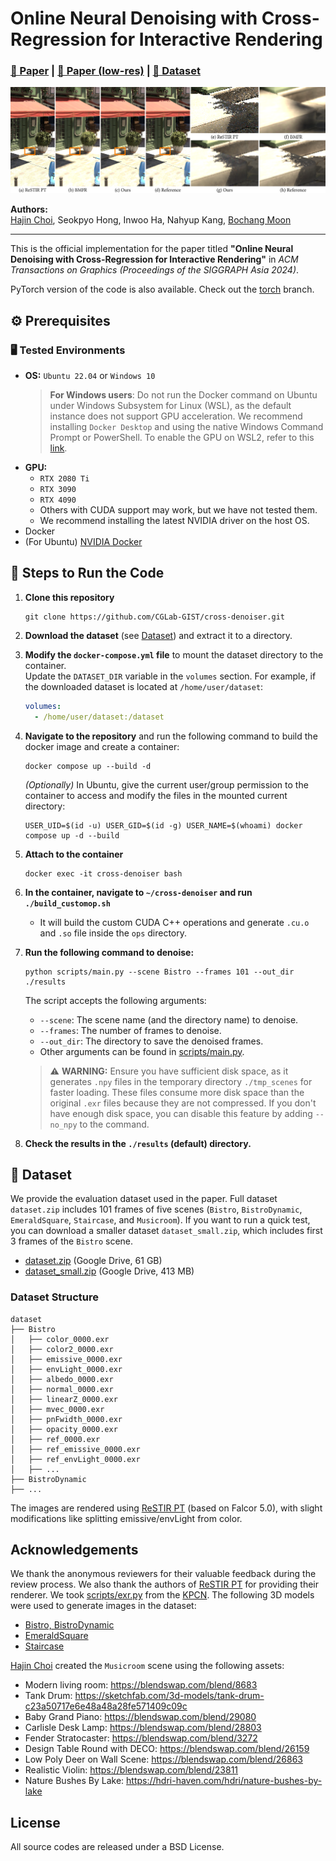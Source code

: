 # Online Neural Denoising with Cross-Regression for Interactive Rendering

### [📄 Paper](https://drive.google.com/file/d/1D62h2clLWmqmHTbBCqihfkYDdELf7XhY/view?usp=sharing) | [📄 Paper (low-res)](siga24_cross_denoiser_preprint_lowres.pdf?raw=1) | [📁 Dataset](#-dataset)

![Online Neural Denoising with Cross-Regression for Interactive Rendering](banner.png)

**Authors:**  
[Hajin Choi](https://hajinchoi.me), Seokpyo Hong, Inwoo Ha, Nahyup Kang, [Bochang Moon](https://cglab.gist.ac.kr/people/bochang.html)

<!-- ## Citation
```bibtex
``` -->

---

This is the official implementation for the paper titled **"Online Neural Denoising with Cross-Regression for Interactive Rendering"** in *ACM Transactions on Graphics (Proceedings of the SIGGRAPH Asia 2024)*.

PyTorch version of the code is also available. Check out the [torch](https://github.com/CGLab-GIST/cross-denoiser/tree/torch) branch.

## ⚙️ Prerequisites

### 🖥️ Tested Environments
- **OS:** `Ubuntu 22.04` or `Windows 10`
    > **For Windows users**: Do not run the Docker command on Ubuntu under Windows Subsystem for Linux (WSL), as the default instance does not support GPU acceleration. We recommend installing `Docker Desktop` and using the native Windows Command Prompt or PowerShell. To enable the GPU on WSL2, refer to this [link](https://learn.microsoft.com/en-us/windows/ai/directml/gpu-cuda-in-wsl).
- **GPU:**  
  - `RTX 2080 Ti`
  - `RTX 3090`
  - `RTX 4090`
  - Others with CUDA support may work, but we have not tested them.
  - We recommend installing the latest NVIDIA driver on the host OS.
- Docker
- (For Ubuntu) [NVIDIA Docker](https://docs.nvidia.com/datacenter/cloud-native/container-toolkit/latest/install-guide.html)

## 🚀 Steps to Run the Code

1. **Clone this repository**  
    ```
    git clone https://github.com/CGLab-GIST/cross-denoiser.git
    ```
1. **Download the dataset** (see [Dataset](#-dataset)) and extract it to a directory.
1. **Modify the `docker-compose.yml` file** to mount the dataset directory to the container.  
   Update the `DATASET_DIR` variable in the `volumes` section. For example, if the downloaded dataset is located at `/home/user/dataset`:
    ```yaml
    volumes:
      - /home/user/dataset:/dataset
    ```

1. **Navigate to the repository** and run the following command to build the docker image and create a container:
    ```
    docker compose up --build -d
    ```
    *(Optionally)* In Ubuntu, give the current user/group permission to the container to access and modify the files in the mounted current directory:
    ```
    USER_UID=$(id -u) USER_GID=$(id -g) USER_NAME=$(whoami) docker compose up -d --build
    ```

1. **Attach to the container**
    ```
    docker exec -it cross-denoiser bash
    ```
1. **In the container, navigate to `~/cross-denoiser` and run `./build_customop.sh`**  
   - It will build the custom CUDA C++ operations and generate `.cu.o` and `.so` file inside the `ops` directory.
1. **Run the following command to denoise:**
    ```
    python scripts/main.py --scene Bistro --frames 101 --out_dir ./results
    ```
    The script accepts the following arguments:
    - `--scene`: The scene name (and the directory name) to denoise.
    - `--frames`: The number of frames to denoise.
    - `--out_dir`: The directory to save the denoised frames.
    - Other arguments can be found in [scripts/main.py](scripts/main.py).
    > ⚠️ **WARNING:** Ensure you have sufficient disk space, as it generates `.npy` files in the temporary directory `./tmp_scenes` for faster loading. These files consume more disk space than the original `.exr` files because they are not compressed. If you don't have enough disk space, you can disable this feature by adding `--no_npy` to the command.
1. **Check the results in the `./results` (default) directory.**

## 📁 Dataset
We provide the evaluation dataset used in the paper. Full dataset `dataset.zip` includes 101 frames of five scenes (`Bistro`, `BistroDynamic`, `EmeraldSquare`, `Staircase`, and `Musicroom`). If you want to run a quick test, you can download a smaller dataset `dataset_small.zip`, which includes first 3 frames of the `Bistro` scene.

- [dataset.zip](https://drive.google.com/file/d/1zJZ35ua5BdadNDQR4INxR1_R496sEnpD/view?usp=sharing) (Google Drive, 61 GB)
- [dataset_small.zip](https://drive.google.com/file/d/1BtSX-NGO4OR2SDos0pxMLdw_AH_fibcr/view?usp=sharing) (Google Drive, 413 MB)

### Dataset Structure
```
dataset
├── Bistro
│   ├── color_0000.exr
│   ├── color2_0000.exr
│   ├── emissive_0000.exr
│   ├── envLight_0000.exr
│   ├── albedo_0000.exr
│   ├── normal_0000.exr
│   ├── linearZ_0000.exr
│   ├── mvec_0000.exr
│   ├── pnFwidth_0000.exr
│   ├── opacity_0000.exr
│   ├── ref_0000.exr
│   ├── ref_emissive_0000.exr
│   ├── ref_envLight_0000.exr
│   ├── ...
├── BistroDynamic
├── ...
```

The images are rendered using [ReSTIR PT](https://github.com/DQLin/ReSTIR_PT) (based on Falcor 5.0), with slight modifications like splitting emissive/envLight from color.

## Acknowledgements

We thank the anonymous reviewers for their valuable feedback during the review process. We also thank the authors of [ReSTIR PT](https://github.com/DQLin/ReSTIR_PT) for providing their renderer. We took [scripts/exr.py](scripts/exr.py) from the [KPCN](https://jannovak.info/publications/KPCN/index.html). The following 3D models were used to generate images in the dataset:
- [Bistro, BistroDynamic](https://developer.nvidia.com/orca/amazon-lumberyard-bistro)
- [EmeraldSquare](https://developer.nvidia.com/orca/nvidia-emerald-square)
- [Staircase](https://www.blendswap.com/blend/14449) 

[Hajin Choi](https://hajinchoi.me) created the `Musicroom` scene using the following assets:
- Modern living room: https://blendswap.com/blend/8683
- Tank Drum: https://sketchfab.com/3d-models/tank-drum-c23a50717e6e48a48a28fe571409c09c
- Baby Grand Piano: https://blendswap.com/blend/29080
- Carlisle Desk Lamp: https://blendswap.com/blend/28803
- Fender Stratocaster: https://blendswap.com/blend/3272
- Design Table Round with DECO: https://blendswap.com/blend/26159
- Low Poly Deer on Wall Scene: https://blendswap.com/blend/26863
- Realistic Violin: https://blendswap.com/blend/23811
- Nature Bushes By Lake: https://hdri-haven.com/hdri/nature-bushes-by-lake


## License
All source codes are released under a BSD License.
